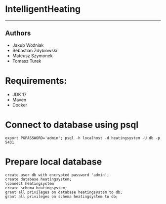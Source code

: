 # IntelligentHeating

---

## Authors
- Jakub Woźniak
- Sebastian Zdybiowski
- Mateusz Szymonek
- Tomasz Turek

# Requirements:
- JDK 17
- Maven
- Docker

# Connect to database using psql
````
export PGPASSWORD='admin'; psql -h localhost -d heatingsystem -U db -p 5431
````

# Prepare local database
````
create user db with encrypted password 'admin';
create database heatingsystem;
\connect heatingsystem
create schema heatingsystem;
grant all privileges on database heatingsystem to db;
grant all privileges on schema heatingsystem to db;
````